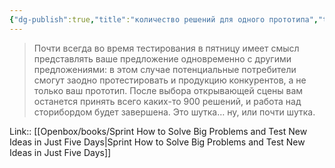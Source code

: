 ```yaml
---
{"dg-publish":true,"title":"количество решений для одного прототипа","tags":["quotes"],"date":"2024-03-09T14:29:19+03:00","modified_at":"2024-04-10T09:57:08+03:00","aliases":"количество решений для одного прототипа","dg-path":"/quotes/202403091429.md","permalink":"/quotes/202403091429/","dgPassFrontmatter":true}
---
```



> Почти всегда во время тестирования в пятницу имеет смысл представлять ваше предложение одновременно с другими предложениями: в этом случае потенциальные потребители смогут заодно протестировать и продукцию конкурентов, а не только ваш прототип. После выбора открывающей сцены вам останется принять всего каких-то 900 решений, и работа над сторибордом будет завершена. Это шутка… ну, или почти шутка.

Link:: [[Openbox/books/Sprint How to Solve Big Problems and Test New Ideas in Just Five Days|Sprint How to Solve Big Problems and Test New Ideas in Just Five Days]]
